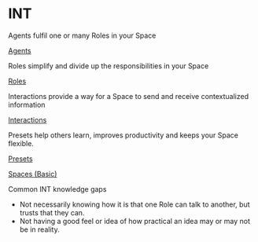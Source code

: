 # INT

Agents fulfil one or many Roles in your Space

[Agents](Agents/index.md)

Roles simplify and divide up the responsibilities in your Space

[Roles](Roles/index.md)

Interactions provide a way for a Space to send and receive contextualized information

[Interactions](../Shared/Interactions/index.md)

Presets help others learn, improves productivity and keeps your Space flexible.

[Presets](../Shared/Presets/index.md)

[Spaces (Basic)](../Shared/Spaces/Basic/index.md)

Common INT knowledge gaps

- Not necessarily knowing how it is that one Role can talk to another, but trusts that they can.
- Not having a good feel or idea of how practical an idea may or may not be in reality.
